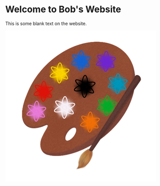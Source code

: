 <!DOCTYPE html>
<html>
  <head>
    <title>Bobby Acacio Arts & Sciences Scholarship</title>
  </head>
  <body>
    <h1>Welcome to Bob's Website</h1>
    <p>This is some blank text on the website.</p>
    <img src="BS Logo.png" alt="My image">
  </body>
</html>
